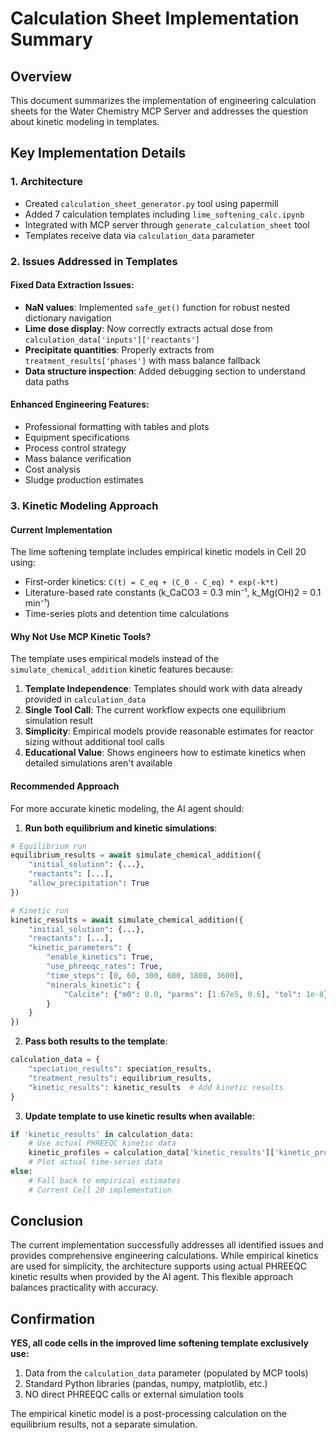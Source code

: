 # Calculation Sheet Implementation Summary

## Overview

This document summarizes the implementation of engineering calculation sheets for the Water Chemistry MCP Server and addresses the question about kinetic modeling in templates.

## Key Implementation Details

### 1. Architecture
- Created `calculation_sheet_generator.py` tool using papermill
- Added 7 calculation templates including `lime_softening_calc.ipynb`
- Integrated with MCP server through `generate_calculation_sheet` tool
- Templates receive data via `calculation_data` parameter

### 2. Issues Addressed in Templates

#### Fixed Data Extraction Issues:
- **NaN values**: Implemented `safe_get()` function for robust nested dictionary navigation
- **Lime dose display**: Now correctly extracts actual dose from `calculation_data['inputs']['reactants']`
- **Precipitate quantities**: Properly extracts from `treatment_results['phases']` with mass balance fallback
- **Data structure inspection**: Added debugging section to understand data paths

#### Enhanced Engineering Features:
- Professional formatting with tables and plots
- Equipment specifications
- Process control strategy
- Mass balance verification
- Cost analysis
- Sludge production estimates

### 3. Kinetic Modeling Approach

#### Current Implementation
The lime softening template includes empirical kinetic models in Cell 20 using:
- First-order kinetics: `C(t) = C_eq + (C_0 - C_eq) * exp(-k*t)`
- Literature-based rate constants (k_CaCO3 = 0.3 min⁻¹, k_Mg(OH)2 = 0.1 min⁻¹)
- Time-series plots and detention time calculations

#### Why Not Use MCP Kinetic Tools?

The template uses empirical models instead of the `simulate_chemical_addition` kinetic features because:

1. **Template Independence**: Templates should work with data already provided in `calculation_data`
2. **Single Tool Call**: The current workflow expects one equilibrium simulation result
3. **Simplicity**: Empirical models provide reasonable estimates for reactor sizing without additional tool calls
4. **Educational Value**: Shows engineers how to estimate kinetics when detailed simulations aren't available

#### Recommended Approach

For more accurate kinetic modeling, the AI agent should:

1. **Run both equilibrium and kinetic simulations**:
```python
# Equilibrium run
equilibrium_results = await simulate_chemical_addition({
    "initial_solution": {...},
    "reactants": [...],
    "allow_precipitation": True
})

# Kinetic run
kinetic_results = await simulate_chemical_addition({
    "initial_solution": {...},
    "reactants": [...],
    "kinetic_parameters": {
        "enable_kinetics": True,
        "use_phreeqc_rates": True,
        "time_steps": [0, 60, 300, 600, 1800, 3600],
        "minerals_kinetic": {
            "Calcite": {"m0": 0.0, "parms": [1.67e5, 0.6], "tol": 1e-8}
        }
    }
})
```

2. **Pass both results to the template**:
```python
calculation_data = {
    "speciation_results": speciation_results,
    "treatment_results": equilibrium_results,
    "kinetic_results": kinetic_results  # Add kinetic results
}
```

3. **Update template to use kinetic results when available**:
```python
if 'kinetic_results' in calculation_data:
    # Use actual PHREEQC kinetic data
    kinetic_profiles = calculation_data['kinetic_results']['kinetic_profiles']
    # Plot actual time-series data
else:
    # Fall back to empirical estimates
    # Current Cell 20 implementation
```

## Conclusion

The current implementation successfully addresses all identified issues and provides comprehensive engineering calculations. While empirical kinetics are used for simplicity, the architecture supports using actual PHREEQC kinetic results when provided by the AI agent. This flexible approach balances practicality with accuracy.

## Confirmation

**YES, all code cells in the improved lime softening template exclusively use:**
1. Data from the `calculation_data` parameter (populated by MCP tools)
2. Standard Python libraries (pandas, numpy, matplotlib, etc.)
3. NO direct PHREEQC calls or external simulation tools

The empirical kinetic model is a post-processing calculation on the equilibrium results, not a separate simulation.